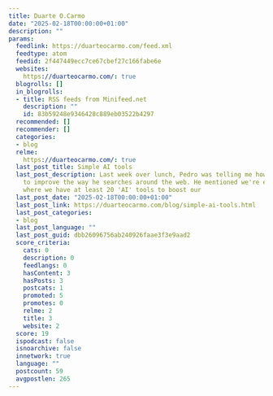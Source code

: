 ```yaml
---
title: Duarte O.Carmo
date: "2025-02-18T00:00:00+01:00"
description: ""
params:
  feedlink: https://duarteocarmo.com/feed.xml
  feedtype: atom
  feedid: 2f447449ecc7ce67cbef27c166fabe6e
  websites:
    https://duarteocarmo.com/: true
  blogrolls: []
  in_blogrolls:
  - title: RSS feeds from Minifeed.net
    description: ""
    id: 83b59248e9346428c889eb03522b4297
  recommended: []
  recommender: []
  categories:
  - blog
  relme:
    https://duarteocarmo.com/: true
  last_post_title: Simple AI tools
  last_post_description: Last week over lunch, Pedro was telling me how he uses Perplexity
    to improve the way he searches around the web. He mentioned we're entering a phase
    where we have at least 20 'AI' tools to boost our
  last_post_date: "2025-02-18T00:00:00+01:00"
  last_post_link: https://duarteocarmo.com/blog/simple-ai-tools.html
  last_post_categories:
  - blog
  last_post_language: ""
  last_post_guid: dbb26096756ab240926faae3f3e9aad2
  score_criteria:
    cats: 0
    description: 0
    feedlangs: 0
    hasContent: 3
    hasPosts: 3
    postcats: 1
    promoted: 5
    promotes: 0
    relme: 2
    title: 3
    website: 2
  score: 19
  ispodcast: false
  isnoarchive: false
  innetwork: true
  language: ""
  postcount: 59
  avgpostlen: 265
---
```

